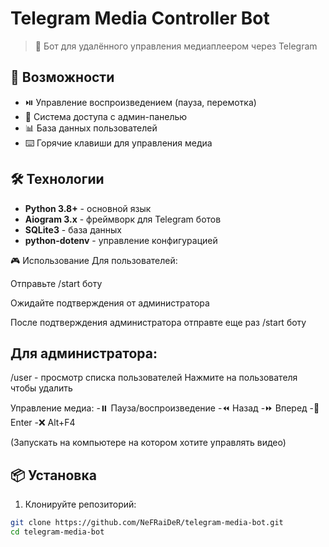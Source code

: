 # Telegram Media Controller Bot

> 🤖 Бот для удалённого управления медиаплеером через Telegram

## 🚀 Возможности

- ⏯️ Управление воспроизведением (пауза, перемотка)
- 👥 Система доступа с админ-панелью  
- 📊 База данных пользователей
- ⌨️ Горячие клавиши для управления медиа

## 🛠 Технологии

- **Python 3.8+** - основной язык
- **Aiogram 3.x** - фреймворк для Telegram ботов
- **SQLite3** - база данных
- **python-dotenv** - управление конфигурацией

🎮 Использование
Для пользователей: 

Отправьте /start боту

Ожидайте подтверждения от администратора

После подтверждения администратора отправте еще раз /start боту

## Для администратора:

/user - просмотр списка пользователей
Нажмите на пользователя чтобы удалить

Управление медиа:
-⏸️ Пауза/воспроизведение
-⏪ Назад
-⏩ Вперед
-🔄 Enter
-❌ Alt+F4

(Запускать на компьютере на котором хотите управлять видео)

## 📦 Установка

1. Клонируйте репозиторий:
```bash
git clone https://github.com/NeFRaiDeR/telegram-media-bot.git
cd telegram-media-bot
